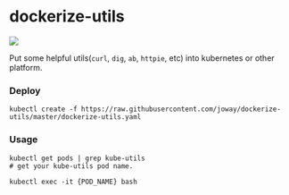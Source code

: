 # dockerize-utils

[![](https://images.microbadger.com/badges/version/joway/dockerize-utils.svg)](https://hub.docker.com/r/joway/dockerize-utils/)

Put some helpful utils(`curl`, `dig`, `ab`, `httpie`, etc) into kubernetes or other platform.

### Deploy

```
kubectl create -f https://raw.githubusercontent.com/joway/dockerize-utils/master/dockerize-utils.yaml
```

### Usage

```
kubectl get pods | grep kube-utils
# get your kube-utils pod name.

kubectl exec -it {POD_NAME} bash

```
